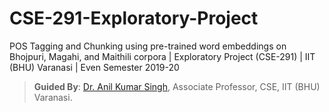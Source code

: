 # CSE-291-Exploratory-Project
POS Tagging and Chunking using pre-trained word embeddings on Bhojpuri, Magahi, and Maithili corpora | Exploratory Project (CSE-291) | IIT (BHU) Varanasi | Even Semester 2019-20

> **Guided By**: [Dr. Anil Kumar Singh](https://iitbhu.ac.in/dept/cse/people/aksinghcse), Associate Professor, CSE, IIT (BHU) Varanasi.

